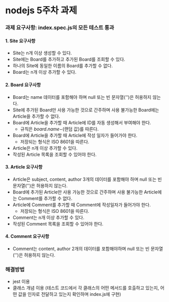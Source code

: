 # nodejs 5주차 과제
### 과제 요구사항: index.spec.js의 모든 테스트 통과

#### 1. Site 요구사항
  - Site는 n개 이상 생성할 수 있다.
  - Site에는 Board를 추가하고 추가된 Board를 조회할 수 있다.
  - 하나의 Site에 동일한 이름의 Board를 추가할 수 없다.
  - Board는 n개 이상 추가할 수 있다.

#### 2. Board 요구사항
  - Board는 name 데이터를 포함해야 하며 null 또는 빈 문자열('')은 허용하지 않는다.
  - Site에 추가된 Board만 사용 가능한 것으로 간주하며 사용 불가능한 Board에는 Article을 추가할 수 없다.
  - Board에 Article을 추가할 때 Article에 ID를 자동 생성해서 부여해야 한다.
    - 규칙은 ${board.name}-${랜덤 값}를 따른다.
  - Board에 Article을 추가할 때 Article에 작성 일자가 들어가야 한다.
    - 저장되는 형식은 ISO 8601을 따른다.
  - Article은 n개 이상 추가할 수 있다.
  - 작성된 Article 목록을 조회할 수 있어야 한다.

#### 3. Article 요구사항
  - Article은 subject, content, author 3개의 데이터를 포함해야 하며 null 또는 빈 문자열('')은 허용하지 않는다.
  - Board에 추가된 Article만 사용 가능한 것으로 간주하며 사용 불가능한 Article에는 Comment를 추가할 수 없다.
  - Article에 Comment를 추가할 때 Comment에 작성일자가 들어가야 한다.
    - 저장되는 형식은 ISO 8601을 따른다.
  - Comment는 n개 이상 추가할 수 있다.
  - 작성된 Comment 목록을 조회할 수 있어야 한다.

#### 4. Comment 요구사항
  - Comment는 content, author 2개의 데이터를 포함해야하며 null 또는 빈 문자열('')은 허용하지 않는다.

### 해결방법
- jest 이용
- 클래스 개념 이용
 (테스트 코드에서 각 클래스의 어떤 메서드를 호출하고 있는지, 어떤 값을 인자로 전달하고 있는지 확인하며 index.js에 구현)
